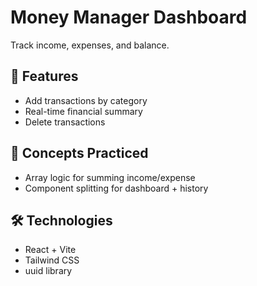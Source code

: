 # Money Manager Dashboard

Track income, expenses, and balance.

## 🚀 Features
- Add transactions by category
- Real-time financial summary
- Delete transactions

## 🧠 Concepts Practiced
- Array logic for summing income/expense
- Component splitting for dashboard + history

## 🛠️ Technologies
- React + Vite
- Tailwind CSS
- uuid library
